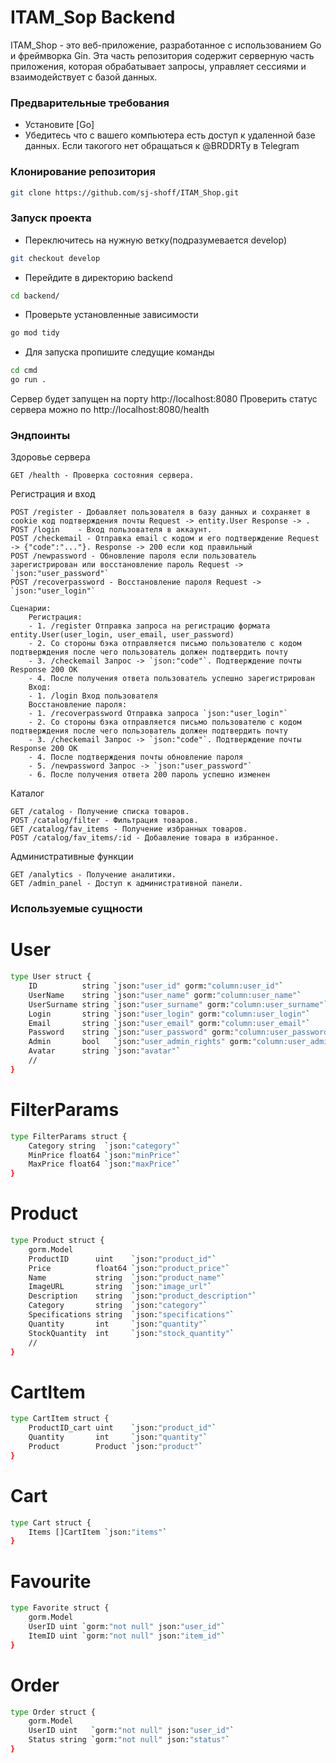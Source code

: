 # ITAM_Sop Backend

ITAM_Shop - это веб-приложение, разработанное с использованием Go и фреймворка Gin. Эта часть репозитория содержит серверную часть приложения, которая обрабатывает запросы, управляет сессиями и взаимодействует с базой данных.

### Предварительные требования

- Установите [Go]
- Убедитесь что с вашего компьютера есть доступ к удаленной базе данных. Если такогого нет обращаться к @BRDDRTy в Telegram

### Клонирование репозитория

```bash
git clone https://github.com/sj-shoff/ITAM_Shop.git
```
### Запуск проекта

- Переключитесь на нужную ветку(подразумевается develop)
```bash
git checkout develop
```

- Перейдите в директорию backend
```bash
cd backend/
```

- Проверьте установленные зависимости
```bash
go mod tidy
```

- Для запуска пропишите следущие команды
```bash
cd cmd
go run .
```
Сервер будет запущен на порту http://localhost:8080
Проверить cтатус сервера можно по http://localhost:8080/health

### Эндпоинты
Здоровье сервера

    GET /health - Проверка состояния сервера.

Регистрация и вход

    POST /register - Добавляет пользователя в базу данных и сохраняет в cookie код подтверждения почты Request -> entity.User Response -> .
    POST /login    - Вход пользователя в аккаунт.
    POST /checkemail - Отправка email с кодом и его подтверждение Request -> {"code":"..."}. Response -> 200 если код правильный
    POST /newpassword - Обновление пароля если пользователь зарегистрирован или восстановление пароль Request -> `json:"user_password"`
    POST /recoverpassword - Восстановление пароля Request -> `json:"user_login"`
    
    Сценарии:
        Регистрация:
        - 1. /register Отправка запроса на регистрацию формата entity.User(user_login, user_email, user_password) 
        - 2. Со стороны бэка отправляется письмо пользователю с кодом подтверждения после чего пользователь должен подтвердить почту
        - 3. /checkemail Запрос -> `json:"code"`. Подтверждение почты Response 200 OK
        - 4. После получения ответа пользователь успешно зарегистрирован
        Вход:
        - 1. /login Вход пользователя 
        Восстановление пароля:
        - 1. /recoverpassword Отправка запроса `json:"user_login"`
        - 2. Со стороны бэка отправляется письмо пользователю с кодом подтверждения после чего пользователь должен подтвердить почту
        - 3. /checkemail Запрос -> `json:"code"`. Подтверждение почты Response 200 OK
        - 4. После подтверждения почты обновление пароля
        - 5. /newpassword Запрос -> `json:"user_password"`
        - 6. После получения ответа 200 пароль успешно изменен


Каталог

    GET /catalog - Получение списка товаров.
    POST /catalog/filter - Фильтрация товаров.
    GET /catalog/fav_items - Получение избранных товаров.
    POST /catalog/fav_items/:id - Добавление товара в избранное.

Административные функции

    GET /analytics - Получение аналитики.
    GET /admin_panel - Доступ к административной панели.


### Используемые сущности 

# User
```bash
type User struct {
	ID          string `json:"user_id" gorm:"column:user_id"`
	UserName    string `json:"user_name" gorm:"column:user_name"`
	UserSurname string `json:"user_surname" gorm:"column:user_surname"`
	Login       string `json:"user_login" gorm:"column:user_login"`
	Email       string `json:"user_email" gorm:"column:user_email"`
	Password    string `json:"user_password" gorm:"column:user_password"`
	Admin       bool   `json:"user_admin_rights" gorm:"column:user_admin_rights"`
	Avatar      string `json:"avatar"`
	//
}
```

# FilterParams
```bash
type FilterParams struct {
	Category string  `json:"category"`
	MinPrice float64 `json:"minPrice"`
	MaxPrice float64 `json:"maxPrice"`
}
```

# Product
```bash
type Product struct {
	gorm.Model
	ProductID      uint    `json:"product_id"`
	Price          float64 `json:"product_price"`
	Name           string  `json:"product_name"`
	ImageURL       string  `json:"image_url"`
	Description    string  `json:"product_description"`
	Category       string  `json:"category"`
	Specifications string  `json:"specifications"`
	Quantity       int     `json:"quantity"`
	StockQuantity  int     `json:"stock_quantity"`
	//
}
```

# CartItem
```bash
type CartItem struct {
	ProductID_cart uint    `json:"product_id"`
	Quantity       int     `json:"quantity"`
	Product        Product `json:"product"`
}
```

# Cart
```bash
type Cart struct {
	Items []CartItem `json:"items"`
}
```

# Favourite
```bash
type Favorite struct {
	gorm.Model
	UserID uint `gorm:"not null" json:"user_id"`
	ItemID uint `gorm:"not null" json:"item_id"`
}
```

# Order
```bash
type Order struct {
	gorm.Model
	UserID uint   `gorm:"not null" json:"user_id"`
	Status string `gorm:"not null" json:"status"`
}
```
